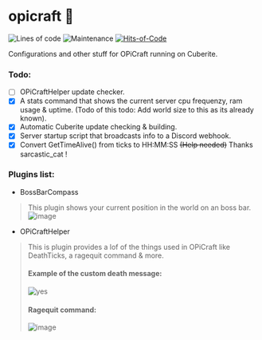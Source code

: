 # opicraft 🍊
![Lines of code](https://img.shields.io/tokei/lines/github/koutsie/opicraft)
![Maintenance](https://img.shields.io/maintenance/no/2021)
[![Hits-of-Code](https://hitsofcode.com/github/koutsie/opicraft)](https://hitsofcode.com/github/koutsie/opicraft/view)


Configurations and other stuff for OPiCraft running on Cuberite.
### Todo:
- [ ] OPiCraftHelper update checker.
- [X] A stats command that shows the current server cpu frequenzy, ram usage & uptime. (Todo of this todo: Add world size to this as its already known).
- [X] Automatic Cuberite update checking & building.
- [X] Server startup script that broadcasts info to a Discord webhook.
- [X] Convert GetTimeAlive() from ticks to HH:MM:SS ~~(Help needed)~~ Thanks sarcastic_cat !

### Plugins list:
- BossBarCompass
> This plugin shows your current position in the world on an boss bar.
> ![image](https://user-images.githubusercontent.com/18449778/111003688-4c166f00-8390-11eb-998b-19d2ca9e7602.png)


- OPiCraftHelper
> This is plugin provides a lof of the things used in OPiCraft like DeathTicks, a ragequit command & more.
> #### Example of the custom death message:
> ![yes](https://user-images.githubusercontent.com/18449778/111035954-7403e200-8425-11eb-8f4c-c66494a54bed.png)
> #### Ragequit command:
> ![image](https://user-images.githubusercontent.com/18449778/111003459-da3e2580-838f-11eb-972a-bef1717872e5.png)

